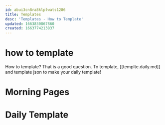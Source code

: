 ```yaml
---
id: abui3cn8ra8klplwats1286
title: Templates
desc: 'Templates - How to Template'
updated: 1663830867860
created: 1663774213837
---
```


# how to template 
How to template? That is a good question. To template, [[templte.daily.md]] and template json to make your daily template! 

# Morning Pages


# Daily Template